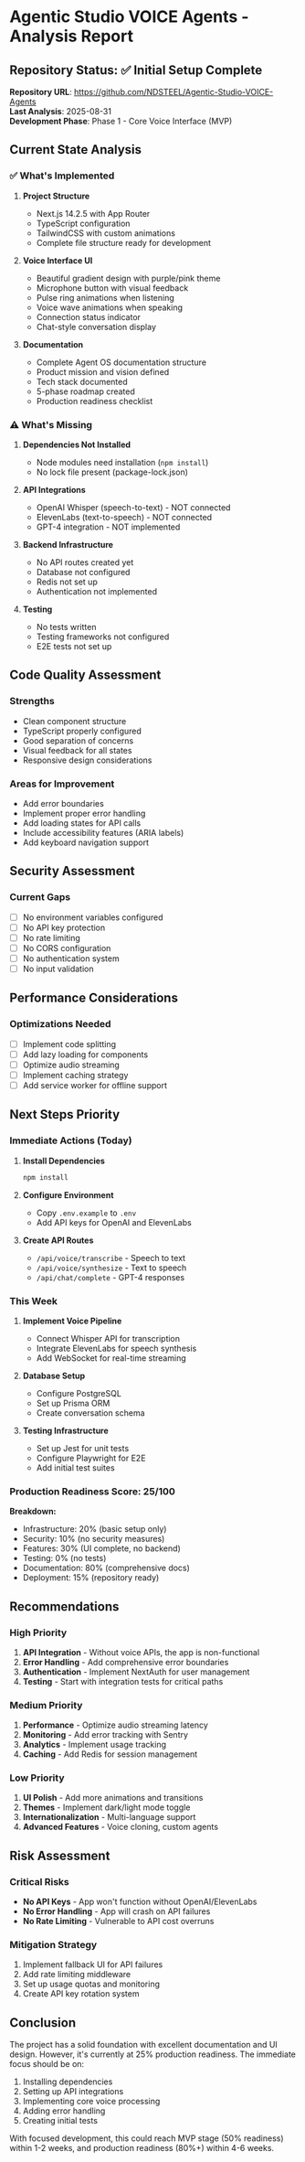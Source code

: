 # Agentic Studio VOICE Agents - Analysis Report

## Repository Status: ✅ Initial Setup Complete

**Repository URL**: https://github.com/NDSTEEL/Agentic-Studio-VOICE-Agents  
**Last Analysis**: 2025-08-31  
**Development Phase**: Phase 1 - Core Voice Interface (MVP)

## Current State Analysis

### ✅ What's Implemented

1. **Project Structure**
   - Next.js 14.2.5 with App Router
   - TypeScript configuration
   - TailwindCSS with custom animations
   - Complete file structure ready for development

2. **Voice Interface UI**
   - Beautiful gradient design with purple/pink theme
   - Microphone button with visual feedback
   - Pulse ring animations when listening
   - Voice wave animations when speaking
   - Connection status indicator
   - Chat-style conversation display

3. **Documentation**
   - Complete Agent OS documentation structure
   - Product mission and vision defined
   - Tech stack documented
   - 5-phase roadmap created
   - Production readiness checklist

### ⚠️ What's Missing

1. **Dependencies Not Installed**
   - Node modules need installation (`npm install`)
   - No lock file present (package-lock.json)

2. **API Integrations**
   - OpenAI Whisper (speech-to-text) - NOT connected
   - ElevenLabs (text-to-speech) - NOT connected
   - GPT-4 integration - NOT implemented

3. **Backend Infrastructure**
   - No API routes created yet
   - Database not configured
   - Redis not set up
   - Authentication not implemented

4. **Testing**
   - No tests written
   - Testing frameworks not configured
   - E2E tests not set up

## Code Quality Assessment

### Strengths
- Clean component structure
- TypeScript properly configured
- Good separation of concerns
- Visual feedback for all states
- Responsive design considerations

### Areas for Improvement
- Add error boundaries
- Implement proper error handling
- Add loading states for API calls
- Include accessibility features (ARIA labels)
- Add keyboard navigation support

## Security Assessment

### Current Gaps
- [ ] No environment variables configured
- [ ] No API key protection
- [ ] No rate limiting
- [ ] No CORS configuration
- [ ] No authentication system
- [ ] No input validation

## Performance Considerations

### Optimizations Needed
- [ ] Implement code splitting
- [ ] Add lazy loading for components
- [ ] Optimize audio streaming
- [ ] Implement caching strategy
- [ ] Add service worker for offline support

## Next Steps Priority

### Immediate Actions (Today)
1. **Install Dependencies**
   ```bash
   npm install
   ```

2. **Configure Environment**
   - Copy `.env.example` to `.env`
   - Add API keys for OpenAI and ElevenLabs

3. **Create API Routes**
   - `/api/voice/transcribe` - Speech to text
   - `/api/voice/synthesize` - Text to speech
   - `/api/chat/complete` - GPT-4 responses

### This Week
1. **Implement Voice Pipeline**
   - Connect Whisper API for transcription
   - Integrate ElevenLabs for speech synthesis
   - Add WebSocket for real-time streaming

2. **Database Setup**
   - Configure PostgreSQL
   - Set up Prisma ORM
   - Create conversation schema

3. **Testing Infrastructure**
   - Set up Jest for unit tests
   - Configure Playwright for E2E
   - Add initial test suites

### Production Readiness Score: 25/100

**Breakdown:**
- Infrastructure: 20% (basic setup only)
- Security: 10% (no security measures)
- Features: 30% (UI complete, no backend)
- Testing: 0% (no tests)
- Documentation: 80% (comprehensive docs)
- Deployment: 15% (repository ready)

## Recommendations

### High Priority
1. **API Integration** - Without voice APIs, the app is non-functional
2. **Error Handling** - Add comprehensive error boundaries
3. **Authentication** - Implement NextAuth for user management
4. **Testing** - Start with integration tests for critical paths

### Medium Priority
1. **Performance** - Optimize audio streaming latency
2. **Monitoring** - Add error tracking with Sentry
3. **Analytics** - Implement usage tracking
4. **Caching** - Add Redis for session management

### Low Priority
1. **UI Polish** - Add more animations and transitions
2. **Themes** - Implement dark/light mode toggle
3. **Internationalization** - Multi-language support
4. **Advanced Features** - Voice cloning, custom agents

## Risk Assessment

### Critical Risks
- **No API Keys** - App won't function without OpenAI/ElevenLabs
- **No Error Handling** - App will crash on API failures
- **No Rate Limiting** - Vulnerable to API cost overruns

### Mitigation Strategy
1. Implement fallback UI for API failures
2. Add rate limiting middleware
3. Set up usage quotas and monitoring
4. Create API key rotation system

## Conclusion

The project has a solid foundation with excellent documentation and UI design. However, it's currently at 25% production readiness. The immediate focus should be on:

1. Installing dependencies
2. Setting up API integrations
3. Implementing core voice processing
4. Adding error handling
5. Creating initial tests

With focused development, this could reach MVP stage (50% readiness) within 1-2 weeks, and production readiness (80%+) within 4-6 weeks.